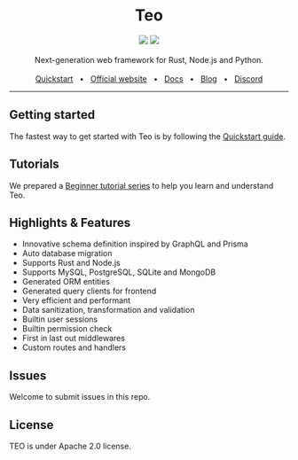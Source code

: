 <div align="center">
  <h1>Teo</h1>
  <a href="https://github.com/teocloud/teo/blob/master/LICENSE"><img src="https://img.shields.io/github/license/teocloud/teo.svg?style=flat-square" /></a>
  <a href="https://github.com/teocloud/teo"><img src="https://img.shields.io/badge/PRs-welcome-brightgreen.svg?style=flat-square" /></a>
  <br />
  <br />
  <div>Next-generation web framework for Rust, Node.js and Python.</div>
  <br />
  <a href="https://docs.teocloud.io/getting-started/quickstart">Quickstart</a>
  <span>&nbsp;&nbsp;•&nbsp;&nbsp;</span>
  <a href="https://teocloud.io/">Official website</a>
  <span>&nbsp;&nbsp;•&nbsp;&nbsp;</span>
  <a href="https://docs.teocloud.io/">Docs</a>
  <span>&nbsp;&nbsp;•&nbsp;&nbsp;</span>
  <a href="https://teocloud.io/blog">Blog</a>
  <span>&nbsp;&nbsp;•&nbsp;&nbsp;</span>
  <a href="https://teocloud.io/discord">Discord</a>
  <br />
  <hr />
</div>

## Getting started

The fastest way to get started with Teo is by following the [Quickstart guide](https://docs.teocloud.io/getting-started/quickstart).

## Tutorials

We prepared a [Beginner tutorial series](https://docs.teocloud.io/guides)
to help you learn and understand Teo.

## Highlights & Features

* Innovative schema definition inspired by GraphQL and Prisma
* Auto database migration
* Supports Rust and Node.js
* Supports MySQL, PostgreSQL, SQLite and MongoDB
* Generated ORM entities
* Generated query clients for frontend
* Very efficient and performant
* Data sanitization, transformation and validation
* Builtin user sessions
* Builtin permission check
* First in last out middlewares
* Custom routes and handlers

## Issues

Welcome to submit issues in this repo.

## License

TEO is under Apache 2.0 license.
